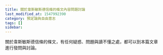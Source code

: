 ```yaml
---
title: 關於韋斯敏斯德信條的條文內容問題討論
last_modified_at: 1547992390
category: 預定論與自由意志
tags: []
sidebar: 
---
```


<p>關於韋斯敏斯德信條的條文，有任何疑惑、問題與讀不懂之處，都可以到本篇文章進行發問與討論。<!--more-->
</p>